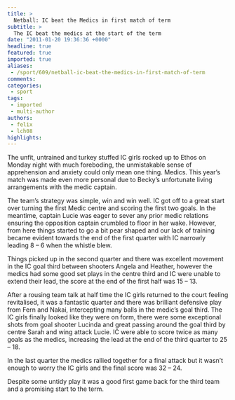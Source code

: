 ```yaml
---
title: >
  Netball: IC beat the Medics in first match of term
subtitle: >
  The IC beat the medics at the start of the term
date: "2011-01-20 19:36:36 +0000"
headline: true
featured: true
imported: true
aliases:
 - /sport/609/netball-ic-beat-the-medics-in-first-match-of-term
comments:
categories:
 - sport
tags:
 - imported
 - multi-author
authors:
 - felix
 - lch08
highlights:
---
```


The unfit, untrained and turkey stuffed IC girls rocked up to Ethos on Monday night with much foreboding, the unmistakable sense of apprehension and anxiety could only mean one thing. Medics. This year’s match was made even more personal due to Becky’s unfortunate living arrangements with the medic captain.

The team’s strategy was simple, win and win well. IC got off to a great start over turning the first Medic centre and scoring the first two goals. In the meantime, captain Lucie was eager to sever any prior medic relations ensuring the opposition captain crumbled to floor in her wake. However, from here things started to go a bit pear shaped and our lack of training became evident towards the end of the first quarter with IC narrowly leading 8 – 6 when the whistle blew.

Things picked up in the second quarter and there was excellent movement in the IC goal third between shooters Angela and Heather, however the medics had some good set plays in the centre third and IC were unable to extend their lead, the score at the end of the first half was 15 – 13.

After a rousing team talk at half time the IC girls returned to the court feeling revitalised, it was a fantastic quarter and there was brilliant defensive play from Fern and Nakai, intercepting many balls in the medic’s goal third. The IC girls finally looked like they were on form, there were some exceptional shots from goal shooter Lucinda and great passing around the goal third by centre Sarah and wing attack Lucie. IC were able to score twice as many goals as the medics, increasing the lead at the end of the third quarter to 25 – 18.

In the last quarter the medics rallied together for a final attack but it wasn’t enough to worry the IC girls and the final score was 32 – 24.

Despite some untidy play it was a good first game back for the third team and a promising start to the term.
